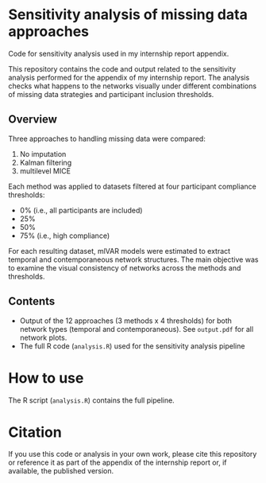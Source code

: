 # Sensitivity analysis of missing data approaches
Code for sensitivity analysis used in my internship report appendix.

This repository contains the code and output related to the sensitivity analysis performed for the appendix of my internship report. The analysis checks what happens to the networks visually under different combinations of missing data strategies and participant inclusion thresholds.

## Overview
Three approaches to handling missing data were compared:
1. No imputation
2. Kalman filtering
3. multilevel MICE

Each method was applied to datasets filtered at four participant compliance thresholds:
- 0% (i.e., all participants are included)
- 25%
- 50%
- 75% (i.e., high compliance)

For each resulting dataset, mlVAR models were estimated to extract temporal and contemporaneous network structures. The main objective was to examine the visual consistency of networks across the methods and thresholds.

## Contents
- Output of the 12 approaches (3 methods x 4 thresholds) for both network types (temporal and contemporaneous). See `output.pdf` for all network plots.
- The full R code (`analysis.R`) used for the sensitivity analysis pipeline

# How to use
The R script (`analysis.R`) contains the full pipeline. 

# Citation
If you use this code or analysis in your own work, please cite this repository or reference it as part of the appendix of the internship report or, if available, the published version.
